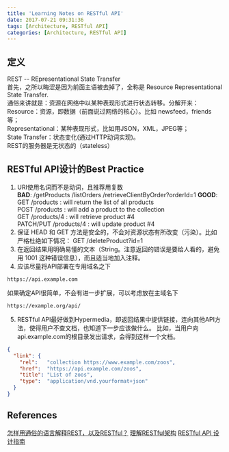 ```yaml
---
title: 'Learning Notes on RESTful API'
date: 2017-07-21 09:31:36
tags: [Architecture, RESTful API]
categories: [Architecture, RESTful API]
---
```


## 定义
REST -- REpresentational State Transfer  
首先，之所以晦涩是因为前面主语被去掉了，全称是 Resource Representational State Transfer.  
通俗来讲就是：资源在网络中以某种表现形式进行状态转移。分解开来：
Resource：资源，即数据（前面说过网络的核心）。比如 newsfeed，friends等；  
Representational：某种表现形式，比如用JSON，XML，JPEG等；  
State Transfer：状态变化(通过HTTP动词实现)。  
REST的服务器是无状态的（stateless）

## RESTful API设计的Best Practice
1. URI使用名词而不是动词，且推荐用复数  
**BAD**: 
/getProducts
/listOrders
/retrieveClientByOrder?orderId=1
**GOOD**:
GET /products : will return the list of all products  
POST /products : will add a product to the collection  
GET /products/4 : will retrieve product #4  
PATCH/PUT /products/4 : will update product #4  
2. 保证 HEAD 和 GET 方法是安全的，不会对资源状态有所改变（污染）。比如严格杜绝如下情况：
GET /deleteProduct?id=1
3. 在返回结果用明确易懂的文本（String。注意返回的错误是要给人看的，避免用 1001 这种错误信息），而且适当地加入注释。
4. 应该尽量将API部署在专用域名之下
```
https://api.example.com
```
如果确定API很简单，不会有进一步扩展，可以考虑放在主域名下
```
https://example.org/api/
```
5. RESTful API最好做到Hypermedia，即返回结果中提供链接，连向其他API方法，使得用户不查文档，也知道下一步应该做什么。
比如，当用户向api.example.com的根目录发出请求，会得到这样一个文档。
```json
{
  "link": {
    "rel":   "collection https://www.example.com/zoos",
    "href":  "https://api.example.com/zoos",
    "title": "List of zoos",
    "type":  "application/vnd.yourformat+json"
  }
}
```

## References
[怎样用通俗的语言解释REST，以及RESTful？]( https://www.zhihu.com/question/28557115)
[理解RESTful架构](http://www.ruanyifeng.com/blog/2011/09/restful.html)
[RESTful API 设计指南](http://www.ruanyifeng.com/blog/2014/05/restful_api.html)
